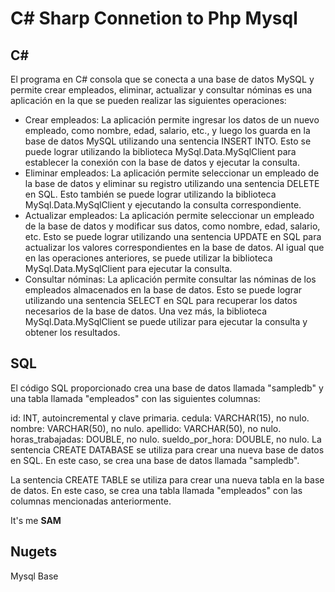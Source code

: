# C# Sharp Connetion to Php Mysql

## C#
El programa en C# consola que se conecta a una base de datos MySQL y permite crear empleados, eliminar, actualizar y consultar nóminas es una aplicación en la que se pueden realizar las siguientes operaciones:

- Crear empleados: La aplicación permite ingresar los datos de un nuevo empleado, como nombre, edad, salario, etc., y luego los guarda en la base de datos MySQL utilizando una sentencia INSERT INTO. Esto se puede lograr utilizando la biblioteca MySql.Data.MySqlClient para establecer la conexión con la base de datos y ejecutar la consulta.
- Eliminar empleados: La aplicación permite seleccionar un empleado de la base de datos y eliminar su registro utilizando una sentencia DELETE en SQL. Esto también se puede lograr utilizando la biblioteca MySql.Data.MySqlClient y ejecutando la consulta correspondiente.
- Actualizar empleados: La aplicación permite seleccionar un empleado de la base de datos y modificar sus datos, como nombre, edad, salario, etc. Esto se puede lograr utilizando una sentencia UPDATE en SQL para actualizar los valores correspondientes en la base de datos. Al igual que en las operaciones anteriores, se puede utilizar la biblioteca MySql.Data.MySqlClient para ejecutar la consulta.
- Consultar nóminas: La aplicación permite consultar las nóminas de los empleados almacenados en la base de datos. Esto se puede lograr utilizando una sentencia SELECT en SQL para recuperar los datos necesarios de la base de datos. Una vez más, la biblioteca MySql.Data.MySqlClient se puede utilizar para ejecutar la consulta y obtener los resultados.


## SQL
El código SQL proporcionado crea una base de datos llamada "sampledb" y una tabla llamada "empleados" con las siguientes columnas:

id: INT, autoincremental y clave primaria.
cedula: VARCHAR(15), no nulo.
nombre: VARCHAR(50), no nulo.
apellido: VARCHAR(50), no nulo.
horas_trabajadas: DOUBLE, no nulo.
sueldo_por_hora: DOUBLE, no nulo.
La sentencia CREATE DATABASE se utiliza para crear una nueva base de datos en SQL. En este caso, se crea una base de datos llamada "sampledb".

La sentencia CREATE TABLE se utiliza para crear una nueva tabla en la base de datos. En este caso, se crea una tabla llamada "empleados" con las columnas mencionadas anteriormente.
<p aling="center">It's me <b>SAM</b></p>

## Nugets
Mysql Base 
